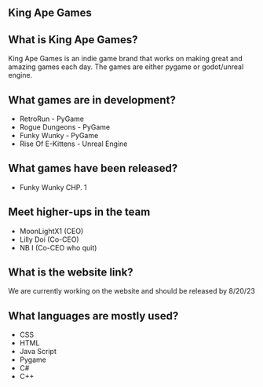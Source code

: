 ## King Ape Games

## What is King Ape Games?
King Ape Games is an indie game brand that works on making great and amazing games each day. The games are either pygame or godot/unreal engine. 

## What games are in development?
* RetroRun - PyGame
* Rogue Dungeons - PyGame
* Funky Wunky - PyGame
* Rise Of E-Kittens - Unreal Engine

## What games have been released?
* Funky Wunky CHP. 1

## Meet higher-ups in the team
* MoonLightX1 (CEO)
* Lilly Doi (Co-CEO)
* NB I (Co-CEO who quit)

## What is the website link?
We are currently working on the website and should be released by 8/20/23

## What languages are mostly used?
* CSS
* HTML
* Java Script
* Pygame
* C#
* C++
